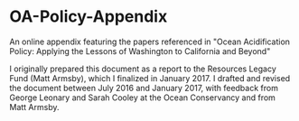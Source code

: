 # OA-Policy-Appendix
An online appendix featuring the papers referenced in "Ocean Acidification Policy: Applying the Lessons of Washington to California and Beyond"

I originally prepared this document as a report to the Resources Legacy Fund (Matt Armsby), which I finalized in January 2017. I drafted and revised the document between July 2016 and January 2017, with feedback from George Leonary and Sarah Cooley at the Ocean Conservancy and from Matt Armsby.
